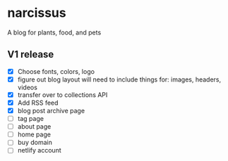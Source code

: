# narcissus
A blog for plants, food, and pets

## V1 release
- [x] Choose fonts, colors, logo
- [x] figure out blog layout will need to include things for: images, headers, videos
- [x] transfer over to collections API
- [x] Add RSS feed
- [x] blog post archive page
- [ ] tag page
- [ ] about page
- [ ] home page
- [ ] buy domain
- [ ] netlify account
